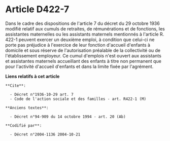 # Article D422-7

Dans le cadre des dispositions de l'article 7 du décret du 29 octobre 1936 modifié relatif aux cumuls de retraites, de
rémunérations et de fonctions, les assistantes maternelles ou les assistants maternels mentionnés à l'article R. 422-1
peuvent exercer un deuxième emploi, à condition que celui-ci ne porte pas préjudice à l'exercice de leur fonction d'accueil
d'enfants à domicile et sous réserve de l'autorisation préalable de la collectivité ou de l'établissement employeur. Ce cumul
d'emplois n'est ouvert aux assistants et assistantes maternels accueillant des enfants à titre non permanent que pour
l'activité d'accueil d'enfants et dans la limite fixée par l'agrément.

**Liens relatifs à cet article**

	**Cite**:

	  - Décret n°1936-10-29 art. 7
	  - Code de l'action sociale et des familles - art. R422-1 (M)

	**Anciens textes**:

	  - Décret n°94-909 du 14 octobre 1994 - art. 20 (Ab)

	**Codifié par**:

	  - Décret n°2004-1136 2004-10-21
